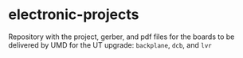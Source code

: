 # electronic-projects
Repository with the project, gerber, and pdf files for the boards to
be delivered by UMD for the UT upgrade: `backplane`, `dcb`, and `lvr`